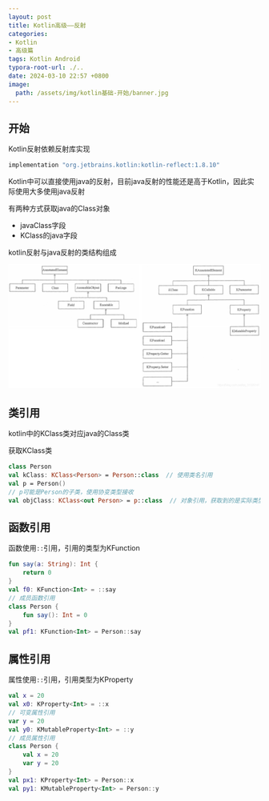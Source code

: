 ```yaml
---
layout: post
title: Kotlin高级——反射
categories:
- Kotlin
- 高级篇
tags: Kotlin Android
typora-root-url: ./..
date: 2024-03-10 22:57 +0800
image:
  path: /assets/img/kotlin基础-开始/banner.jpg
---
```

## 开始

Kotlin反射依赖反射库实现

``` groovy
implementation "org.jetbrains.kotlin:kotlin-reflect:1.8.10"
```

Kotlin中可以直接使用java的反射，目前java反射的性能还是高于Kotlin，因此实际使用大多使用java反射

有两种方式获取java的Class对象

-   javaClass字段
-   KClass的java字段

kotlin反射与java反射的类结构组成

<img src="/assets/img/kotlin高级-反射/2020090521255954.png" alt="反射类结构图"  />



## 类引用

kotlin中的KClass类对应java的Class类

获取KClass类

``` kotlin
class Person
val kClass: KClass<Person> = Person::class  // 使用类名引用
val p = Person()
// p可能是Person的子类，使用协变类型接收
val objClass: KClass<out Person> = p::class  // 对象引用，获取到的是实际类型
```

## 函数引用

函数使用`::`引用，引用的类型为KFunction



``` kotlin
fun say(a: String): Int {
    return 0
}
val f0: KFunction<Int> = ::say
// 成员函数引用
class Person {
    fun say(): Int = 0
}
val pf1: KFunction<Int> = Person::say
```

## 属性引用

属性使用`::`引用，引用类型为KProperty

``` kotlin
val x = 20
val x0: KProperty<Int> = ::x
// 可变属性引用
var y = 20
val y0: KMutableProperty<Int> = ::y
// 成员属性引用
class Person {
    val x = 20
    var y = 20
}
val px1: KProperty<Int> = Person::x
val py1: KMutableProperty<Int> = Person::y
```

